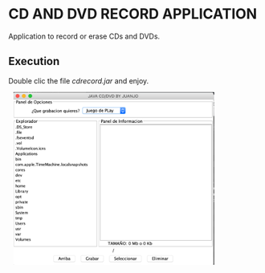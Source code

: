 # CD AND DVD RECORD APPLICATION
Application to record or erase CDs and DVDs.
## Execution
Double clic the file *cdrecord.jar* and enjoy.  

<img src="image.png" style="width: 400px; margin-left: 10px;"/>
